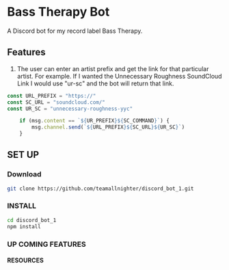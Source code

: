 # Bass Therapy Bot 

A Discord bot for my record label Bass Therapy. 

## Features

1. The user can enter an artist prefix and get the link for that particular artist. For example. If I wanted the Unnecessary Roughness SoundCloud Link I would use "ur-sc" and the bot will return that link. 

```javascript
const URL_PREFIX = "https://"
const SC_URL = "soundcloud.com/"
const UR_SC = "unnecessary-roughness-yyc"

    if (msg.content == `${UR_PREFIX}${SC_COMMAND}`) {
        msg.channel.send(`${URL_PREFIX}${SC_URL}${UR_SC}`)
    }
```

## SET UP 

### Download 

```bash
git clone https://github.com/teamallnighter/discord_bot_1.git

```

### INSTALL 

```bash
cd discord_bot_1
npm install 
```



### UP COMING FEATURES

#### RESOURCES 
